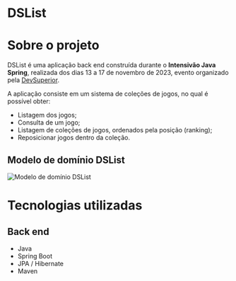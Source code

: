 # DSList

# Sobre o projeto

DSList é uma aplicação back end construída durante o **Intensivão Java Spring**, realizada dos dias 13 a 17 de novembro de 2023, evento organizado pela [DevSuperior](https://devsuperior.com "Site da DevSuperior").

A aplicação consiste em um sistema de coleções de jogos, no qual é possível obter:
- Listagem dos jogos;
- Consulta de um jogo;
- Listagem de coleções de jogos, ordenados pela posição (ranking);
- Reposicionar jogos dentro da coleção.

## Modelo de domínio DSList
![Modelo de domínio DSList](https://github.com/godoy14/dslist/assets/52583441/a308cad8-e694-41af-820e-0175939af1b3)


# Tecnologias utilizadas
## Back end
- Java
- Spring Boot
- JPA / Hibernate
- Maven

